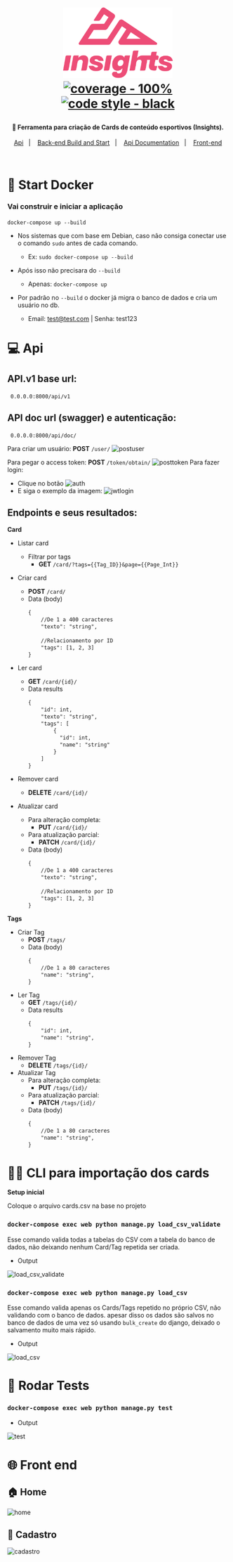
  

<h1  align="center">

<img  alt="insights"  title="#insights"  src="./static/img/logo.svg"  width="250px" /><br>
<a href="https://"><img src="https://img.shields.io/badge/coverage-100%25-2ea44f" alt="coverage - 100%"></a>
<a href="https://"><img src="https://img.shields.io/badge/code_style-black-black" alt="code style - black"></a>


</h1>

  

<h4  align="center">

🚀 Ferramenta para criação de Cards de conteúdo esportivos (Insights).
</h4>
<p align="center">
  <a href="#-project">Api</a>&nbsp;&nbsp;&nbsp;|&nbsp;&nbsp;&nbsp;
  <a href="#wrench-back-end-build-and-start">Back-end Build and Start</a>&nbsp;&nbsp;&nbsp;|&nbsp;&nbsp;&nbsp;
  <a href="#-api-documentation-with-swagger">Api Documentation</a>&nbsp;&nbsp;&nbsp;|&nbsp;&nbsp;&nbsp;
  <a href="#-front-end">Front-end</a>

</p>

<br>

  
# 🐋 Start Docker
### Vai construir e iniciar a aplicação

```docker-compose up --build```

- Nos sistemas que com base em Debian, caso não consiga conectar use o comando ```sudo``` antes de cada comando.
    - Ex: ```sudo docker-compose up --build```
    

- Após isso não precisara do ```--build```
    - Apenas: ```docker-compose up```
- Por padrão no ```--build``` o docker já migra o banco de dados e cria um usuário no db.
    - Email: test@test.com | Senha: test123 

# 💻 Api

## API.v1 base url:
``` 0.0.0.0:8000/api/v1```

## API doc url (swagger) e autenticação:
``` 0.0.0.0:8000/api/doc/```

Para criar um usuário: __POST__ ```/user/```
![postuser](/.github/img/post_user.png)

Para pegar o access token: __POST__ ```/token/obtain/```
![posttoken](/.github/img/get_token.png)
Para fazer login:
- Clique no botão
![auth](/.github/img/auth.png)
- E siga o exemplo da imagem:
![jwtlogin](/.github/img/jwtlogin.png)
## Endpoints e seus resultados:

**Card**
- Listar card
  - Filtrar por tags
    - __GET__ ```/card/?tags={{Tag_ID}}&page={{Page_Int}}```

- Criar card
    - __POST__  ```/card/```
    - Data (body)
        ```
        {    
            //De 1 a 400 caracteres
            "texto": "string",

            //Relacionamento por ID
            "tags": [1, 2, 3] 
        }
        ```
- Ler card
    - __GET__  ```/card/{id}/```
    - Data results
        ```
        {    
            "id": int,
            "texto": "string",
            "tags": [
                {
                  "id": int,
                  "name": "string"
                }
            ] 
        }
        ```
- Remover card
    - __DELETE__  ```/card/{id}/```
- Atualizar card
    - Para alteração completa:
        - __PUT__  ```/card/{id}/``` 
    - Para atualização parcial:
        - __PATCH__  ```/card/{id}/```
    - Data (body)
        ```
        {    
            //De 1 a 400 caracteres
            "texto": "string",

            //Relacionamento por ID
            "tags": [1, 2, 3] 
        }
        ```

**Tags**

- Criar Tag
    - __POST__  ```/tags/```
    - Data (body)
        ```
        {    
            //De 1 a 80 caracteres
            "name": "string",
        }
        ```
- Ler Tag
    - __GET__  ```/tags/{id}/```
    - Data results
        ```
        {    
            "id": int,
            "name": "string",
        }
        ```
- Remover Tag
    - __DELETE__  ```/tags/{id}/```
- Atualizar Tag
    - Para alteração completa:
        - __PUT__  ```/tags/{id}/``` 
    - Para atualização parcial:
        - __PATCH__  ```/tags/{id}/```
    - Data (body)
        ```
        {    
            //De 1 a 80 caracteres
            "name": "string",
        }
        ```

# 👨‍💻 CLI para importação dos cards
**Setup inicial**

Coloque o arquivo cards.csv na base no projeto

###  ```docker-compose exec web python manage.py load_csv_validate```

Esse comando valida todas a tabelas do CSV com a tabela do banco de dados, não deixando nenhum Card/Tag repetida ser criada.

- Output

![load_csv_validate](/.github/img/load_csv_validate.png)

###  ```docker-compose exec web python manage.py load_csv```

Esse comando valida apenas os Cards/Tags repetido no próprio CSV, não validando com o banco de dados. apesar disso os dados são salvos no banco de dados de uma vez só usando ```bulk_create``` do django, deixado o salvamento muito mais rápido.

- Output

![load_csv](/.github/img/load_csv.png)

# 🧪 Rodar Tests
###  ```docker-compose exec web python manage.py test```
- Output
 
![test](/.github/img/test.png)

# 🌐 Front end
## 🏠 Home
![home](/.github/img/home.png)

## 📝 Cadastro
![cadastro](/.github/img/cadastro.png)




  


  

